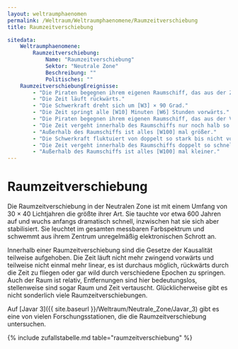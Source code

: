 ```yaml
---
layout: weltraumphaenomen
permalink: /Weltraum/Weltraumphaenomene/Raumzeitverschiebung
title: Raumzeitverschiebung

sitedata:
    Weltraumphaenomene:
        Raumzeitverschiebung:
            Name: "Raumzeitverschiebung"
            Sektor: "Neutrale Zone"
            Beschreibung: ""
            Politisches: ""
    RaumzeitverschiebungEreignisse:
        - "Die Piraten begegnen ihrem eigenen Raumschiff, das aus der Zukunft kommt."
        - "Die Zeit läuft rückwärts."
        - "Die Schwerkraft dreht sich um [W3] × 90 Grad."
        - "Die Zeit springt alle [W10] Minuten [W6] Stunden vorwärts."
        - "Die Piraten begegnen ihrem eigenen Raumschiff, das aus der Vergangenheit kommt."
        - "Die Zeit vergeht innerhalb des Raumschiffs nur noch halb so schnell."
        - "Außerhalb des Raumschiffs ist alles [W100] mal größer."
        - "Die Schwerkraft fluktuiert von doppelt so stark bis nicht vorhanden."
        - "Die Zeit vergeht innerhalb des Raumschiffs doppelt so schnell."
        - "Außerhalb des Raumschiffs ist alles [W100] mal kleiner."
---
```


# Raumzeitverschiebung

Die Raumzeitverschiebung in der Neutralen Zone ist mit einem Umfang von 30 × 40 Lichtjahren die größte ihrer Art. Sie tauchte vor etwa 600 Jahren auf und wuchs anfangs dramatisch schnell, inzwischen hat sie sich aber stabilisiert. Sie leuchtet im gesamten messbaren Farbspektrum und schwemmt aus ihrem Zentrum unregelmäßig elektronischen Schrott an.

Innerhalb einer Raumzeitverschiebung sind die Gesetze der Kausalität teilweise aufgehoben. Die Zeit läuft nicht mehr zwingend vorwärts und teilweise nicht einmal mehr linear, es ist durchaus möglich, rückwärts durch die Zeit zu fliegen oder gar wild durch verschiedene Epochen zu springen. Auch der Raum ist relativ, Entfernungen sind hier bedeutungslos, stellenweise sind sogar Raum und Zeit vertauscht. Glücklicherweise gibt es nicht sonderlich viele Raumzeitverschiebungen.

Auf [Javar 3]({{ site.baseurl }}/Weltraum/Neutrale_Zone/Javar_3) gibt es eine von vielen Forschungsstationen, die die Raumzeitverschiebung untersuchen.

{% include zufallstabelle.md table="raumzeitverschiebung" %}
